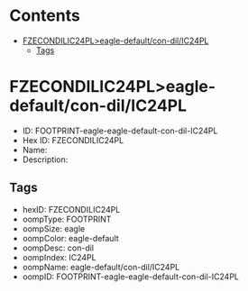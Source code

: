 



Contents
========

* [FZECONDILIC24PL>eagle-default/con-dil/IC24PL](#fzecondilic24pleagle-defaultcon-dilic24pl)
	* [Tags](#tags)

# FZECONDILIC24PL>eagle-default/con-dil/IC24PL

- ID: FOOTPRINT-eagle-eagle-default-con-dil-IC24PL
- Hex ID: FZECONDILIC24PL
- Name: 
- Description: 

## Tags

- hexID: FZECONDILIC24PL
- oompType: FOOTPRINT
- oompSize: eagle
- oompColor: eagle-default
- oompDesc: con-dil
- oompIndex: IC24PL
- oompName: eagle-default/con-dil/IC24PL
- oompID: FOOTPRINT-eagle-eagle-default-con-dil-IC24PL

